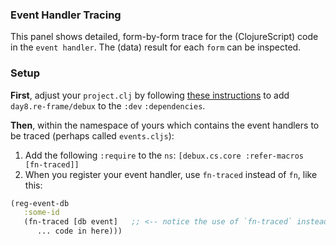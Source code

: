 ### Event Handler Tracing

This panel shows detailed, form-by-form trace for the (ClojureScript) code in the `event handler`.  The (data) result for each `form` can be inspected.

<!-- good indicative screenshot of the panel in here -->

### Setup

**First**, adjust your `project.clj` by following [these instructions](https://github.com/Day8/re-frame-debux/tree/2537b7e0818bb147d5da326b865ea2f9d93f5c73#3-installation) to add `day8.re-frame/debux` to the `:dev` `:dependencies`. 
 
**Then**, within the namespace of yours which contains the event handlers to be traced (perhaps called `events.cljs`):

 1. Add the following `:require` to the `ns`:  `[debux.cs.core :refer-macros [fn-traced]]`
 2. When you register your event handler, use `fn-traced` instead of `fn`, like this: 
 
 ```clj
 (reg-event-db 
    :some-id
    (fn-traced [db event]   ;; <-- notice the use of `fn-traced` instead of `fn`
       ... code in here)))
 ```
